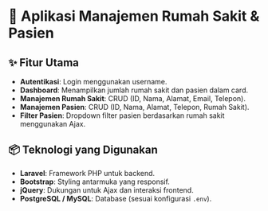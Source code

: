 # 🏥 Aplikasi Manajemen Rumah Sakit & Pasien

## ✨ Fitur Utama
- **Autentikasi**: Login menggunakan username.
- **Dashboard**: Menampilkan jumlah rumah sakit dan pasien dalam card.
- **Manajemen Rumah Sakit**: CRUD (ID, Nama, Alamat, Email, Telepon).
- **Manajemen Pasien**: CRUD (ID, Nama, Alamat, Telepon, Rumah Sakit).
- **Filter Pasien**: Dropdown filter pasien berdasarkan rumah sakit menggunakan Ajax.

## 📦 Teknologi yang Digunakan
- **Laravel**: Framework PHP untuk backend.
- **Bootstrap**: Styling antarmuka yang responsif.
- **jQuery**: Dukungan untuk Ajax dan interaksi frontend.
- **PostgreSQL / MySQL**: Database (sesuai konfigurasi `.env`).